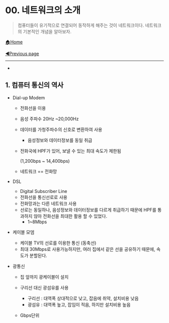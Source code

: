 # 00. 네트워크의 소개

> 컴퓨터들이 유기적으로 연결되어 동작하게 해주는 것이 네트워크이다. 네트워크의 기본적인 개념을 알아보자.

[🏠Home](https://github.com/batboy118/Study_Note)

[◀Previous page ](./)

---

<!-- TOC -->

- 

<!-- /TOC -->

## 1. 컴퓨터 통신의 역사

- Dial-up Modem

  - 전화선을 이용

  - 음성 주파수 20Hz ~20,000Hz

  - 데이터를 가청주파수의 신호로 변환하여 사용

    - 음성정보와 데이터정보를 동일 취급

  - 전화국에 HPF가 있어, 보낼 수 있는 최대 속도가 제한됨

    (1,200bps ~ 14,400bps)

  - 네트워크 == 전화망

- DSL

  - Digital Subscriber Line
  - 전화선을 통신선로로 사용
  - 전화망과는 다른 네트워크 사용
  - 선로는 동일하나, 음성정보와 데이터정보를 다르게 취급하기 때문에 HPF를 통과하지 않아 전화선을 최대한 활용 할 수 있었다.
    - 1~8Mbps

- 케이블 모뎀

  - 케이블 TV의 선로를 이용한 통신 (동축선)
  - 최대 30Mbps로 사용가능하지만, 여러 집에서 같은 선을 공유하기 때문에, 속도가 분할된다.

- 광통신

  - 집 앞까지 광케이블이 설치
  - 구리선 대신 광섬유를 사용
    - 구리선 : 대역폭 상대적으로 낮고, 잡음에 취약, 설치비용 낮음
    - 광섬유 : 대역폭 높고, 잡임이 적음, 하지만 설치비용 높음

  - Gbps단위